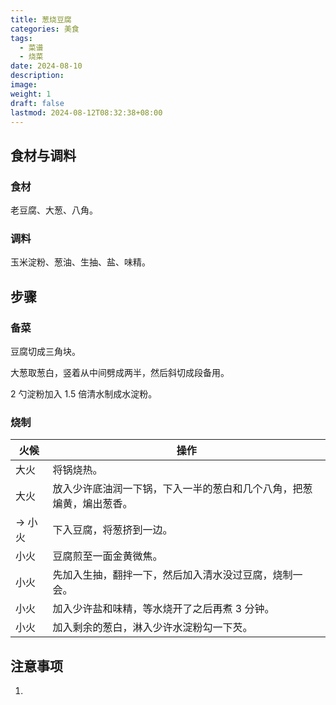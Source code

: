 ```yaml
---
title: 葱烧豆腐
categories: 美食
tags:
  - 菜谱
  - 烧菜
date: 2024-08-10
description: 
image: 
weight: 1
draft: false
lastmod: 2024-08-12T08:32:38+08:00
---
```

## 食材与调料

### 食材

老豆腐、大葱、八角。

### 调料

玉米淀粉、葱油、生抽、盐、味精。

## 步骤

### 备菜

豆腐切成三角块。

大葱取葱白，竖着从中间劈成两半，然后斜切成段备用。

2 勺淀粉加入 1.5 倍清水制成水淀粉。

### 烧制

| 火候    | 操作                                 |
| ----- | ---------------------------------- |
| 大火    | 将锅烧热。                              |
| 大火    | 放入少许底油润一下锅，下入一半的葱白和几个八角，把葱煸黄，煸出葱香。 |
| -> 小火 | 下入豆腐，将葱挤到一边。                       |
| 小火    | 豆腐煎至一面金黄微焦。                        |
| 小火    | 先加入生抽，翻拌一下，然后加入清水没过豆腐，烧制一会。        |
| 小火    | 加入少许盐和味精，等水烧开了之后再煮 3 分钟。           |
| 小火    | 加入剩余的葱白，淋入少许水淀粉勾一下芡。               |

## 注意事项

1. 


